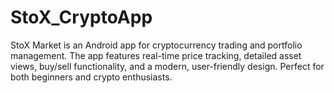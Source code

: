 # StoX_CryptoApp
StoX Market is an Android app for cryptocurrency trading and portfolio management. The app features real-time price tracking, detailed asset views, buy/sell functionality, and a modern, user-friendly design. Perfect for both beginners and crypto enthusiasts.
